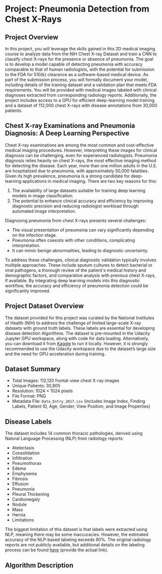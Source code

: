# Project: Pneumonia Detection from Chest X-Rays

## Project Overview

In this project, you will leverage the skills gained in this 2D medical imaging course to analyze data from the NIH Chest X-ray Dataset and train a CNN to classify chest X-rays for the presence or absence of pneumonia. The goal is to develop a model capable of detecting pneumonia with accuracy comparable to that of human radiologists, with the potential for submission to the FDA for 510(k) clearance as a software-based medical device. As part of the submission process, you will formally document your model, including details of the training dataset and a validation plan that meets FDA requirements. You will be provided with medical images labeled with clinical diagnoses extracted from corresponding radiology reports. Additionally, the project includes access to a GPU for efficient deep-learning model training and a dataset of 112,000 chest X-rays with disease annotations from 30,000 patients.

## Chest X-ray Examinations and Pneumonia Diagnosis: A Deep Learning Perspective

Chest X-ray examinations are among the most common and cost-effective medical imaging procedures. However, interpreting these images for clinical diagnosis can be challenging, even for experienced radiologists. Pneumonia diagnosis relies heavily on chest X-rays, the most effective imaging method for detecting the disease. Each year, more than one million adults in the U.S. are hospitalized due to pneumonia, with approximately 50,000 fatalities. Given its high prevalence, pneumonia is a strong candidate for deep-learning applications in medical imaging. There are two key reasons for this:

1. The availability of large datasets suitable for training deep learning models in image classification.
2. The potential to enhance clinical accuracy and efficiency by improving diagnostic precision and reducing radiologist workload through automated image interpretation.

Diagnosing pneumonia from chest X-rays presents several challenges:

* The visual presentation of pneumonia can vary significantly depending on the infection stage.
* Pneumonia often coexists with other conditions, complicating interpretation.
* It can mimic benign abnormalities, leading to diagnostic uncertainty.

To address these challenges, clinical diagnostic validation typically involves multiple approaches. These include sputum cultures to detect bacterial or viral pathogens, a thorough review of the patient's medical history and demographic factors, and comparative analysis with previous chest X-rays, if available. By integrating deep learning models into this diagnostic workflow, the accuracy and efficiency of pneumonia detection could be significantly improved.

## Project Dataset Overview

The dataset provided for this project was curated by the National Institutes of Health (NIH) to address the challenge of limited large-scale X-ray datasets with ground truth labels. These labels are essential for developing disease detection Algorithms. The dataset is pre-mounted in the Udacity Jupyter GPU workspace, along with code for data loading. Alternatively, you can download it from [Kaggle](https://www.kaggle.com/datasets/nih-chest-xrays/data) to run it locally. However, it is strongly recommended to use the Udacity workspace due to the dataset’s large size and the need for GPU acceleration during training.

## Dataset Summary
* Total Images: 112,120 frontal-view chest X-ray images
* Unique Patients: 30,805
* Resolution: 1024 × 1024 pixels
* File Format: PNG
* Metadata File: ````Data_Entry_2017.csv```` (includes Image Index, Finding Labels, Patient ID, Age, Gender, View Position, and Image Properties)

## Disease Labels
The dataset includes 14 common thoracic pathologies, derived using Natural Language Processing (NLP) from radiology reports:

* Atelectasis
* Consolidation
* Infiltration
* Pneumothorax
* Edema
* Emphysema
* Fibrosis
* Effusion
* Pneumonia
* Pleural Thickening
* Cardiomegaly
* Nodule
* Mass
* Hernia
* Limitations
  
The biggest limitation of this dataset is that labels were extracted using NLP, meaning there may be some inaccuracies. However, the estimated accuracy of the NLP-based labeling exceeds 90%. The original radiology reports are not publicly available, but additional details on the labeling process can be found [here](https://arxiv.org/abs/1705.02315) (provide the actual link).

## Algorithm Description
